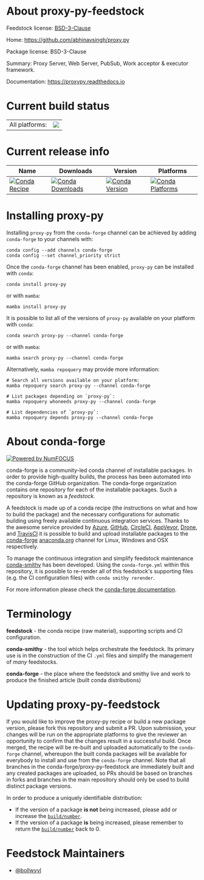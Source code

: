 About proxy-py-feedstock
========================

Feedstock license: [BSD-3-Clause](https://github.com/conda-forge/proxy-py-feedstock/blob/main/LICENSE.txt)

Home: https://github.com/abhinavsingh/proxy.py

Package license: BSD-3-Clause

Summary: Proxy Server, Web Server, PubSub, Work acceptor & executor framework.

Documentation: https://proxypy.readthedocs.io

Current build status
====================


<table><tr><td>All platforms:</td>
    <td>
      <a href="https://dev.azure.com/conda-forge/feedstock-builds/_build/latest?definitionId=19362&branchName=main">
        <img src="https://dev.azure.com/conda-forge/feedstock-builds/_apis/build/status/proxy-py-feedstock?branchName=main">
      </a>
    </td>
  </tr>
</table>

Current release info
====================

| Name | Downloads | Version | Platforms |
| --- | --- | --- | --- |
| [![Conda Recipe](https://img.shields.io/badge/recipe-proxy--py-green.svg)](https://anaconda.org/conda-forge/proxy-py) | [![Conda Downloads](https://img.shields.io/conda/dn/conda-forge/proxy-py.svg)](https://anaconda.org/conda-forge/proxy-py) | [![Conda Version](https://img.shields.io/conda/vn/conda-forge/proxy-py.svg)](https://anaconda.org/conda-forge/proxy-py) | [![Conda Platforms](https://img.shields.io/conda/pn/conda-forge/proxy-py.svg)](https://anaconda.org/conda-forge/proxy-py) |

Installing proxy-py
===================

Installing `proxy-py` from the `conda-forge` channel can be achieved by adding `conda-forge` to your channels with:

```
conda config --add channels conda-forge
conda config --set channel_priority strict
```

Once the `conda-forge` channel has been enabled, `proxy-py` can be installed with `conda`:

```
conda install proxy-py
```

or with `mamba`:

```
mamba install proxy-py
```

It is possible to list all of the versions of `proxy-py` available on your platform with `conda`:

```
conda search proxy-py --channel conda-forge
```

or with `mamba`:

```
mamba search proxy-py --channel conda-forge
```

Alternatively, `mamba repoquery` may provide more information:

```
# Search all versions available on your platform:
mamba repoquery search proxy-py --channel conda-forge

# List packages depending on `proxy-py`:
mamba repoquery whoneeds proxy-py --channel conda-forge

# List dependencies of `proxy-py`:
mamba repoquery depends proxy-py --channel conda-forge
```


About conda-forge
=================

[![Powered by
NumFOCUS](https://img.shields.io/badge/powered%20by-NumFOCUS-orange.svg?style=flat&colorA=E1523D&colorB=007D8A)](https://numfocus.org)

conda-forge is a community-led conda channel of installable packages.
In order to provide high-quality builds, the process has been automated into the
conda-forge GitHub organization. The conda-forge organization contains one repository
for each of the installable packages. Such a repository is known as a *feedstock*.

A feedstock is made up of a conda recipe (the instructions on what and how to build
the package) and the necessary configurations for automatic building using freely
available continuous integration services. Thanks to the awesome service provided by
[Azure](https://azure.microsoft.com/en-us/services/devops/), [GitHub](https://github.com/),
[CircleCI](https://circleci.com/), [AppVeyor](https://www.appveyor.com/),
[Drone](https://cloud.drone.io/welcome), and [TravisCI](https://travis-ci.com/)
it is possible to build and upload installable packages to the
[conda-forge](https://anaconda.org/conda-forge) [anaconda.org](https://anaconda.org/)
channel for Linux, Windows and OSX respectively.

To manage the continuous integration and simplify feedstock maintenance
[conda-smithy](https://github.com/conda-forge/conda-smithy) has been developed.
Using the ``conda-forge.yml`` within this repository, it is possible to re-render all of
this feedstock's supporting files (e.g. the CI configuration files) with ``conda smithy rerender``.

For more information please check the [conda-forge documentation](https://conda-forge.org/docs/).

Terminology
===========

**feedstock** - the conda recipe (raw material), supporting scripts and CI configuration.

**conda-smithy** - the tool which helps orchestrate the feedstock.
                   Its primary use is in the construction of the CI ``.yml`` files
                   and simplify the management of *many* feedstocks.

**conda-forge** - the place where the feedstock and smithy live and work to
                  produce the finished article (built conda distributions)


Updating proxy-py-feedstock
===========================

If you would like to improve the proxy-py recipe or build a new
package version, please fork this repository and submit a PR. Upon submission,
your changes will be run on the appropriate platforms to give the reviewer an
opportunity to confirm that the changes result in a successful build. Once
merged, the recipe will be re-built and uploaded automatically to the
`conda-forge` channel, whereupon the built conda packages will be available for
everybody to install and use from the `conda-forge` channel.
Note that all branches in the conda-forge/proxy-py-feedstock are
immediately built and any created packages are uploaded, so PRs should be based
on branches in forks and branches in the main repository should only be used to
build distinct package versions.

In order to produce a uniquely identifiable distribution:
 * If the version of a package **is not** being increased, please add or increase
   the [``build/number``](https://docs.conda.io/projects/conda-build/en/latest/resources/define-metadata.html#build-number-and-string).
 * If the version of a package **is** being increased, please remember to return
   the [``build/number``](https://docs.conda.io/projects/conda-build/en/latest/resources/define-metadata.html#build-number-and-string)
   back to 0.

Feedstock Maintainers
=====================

* [@bollwyvl](https://github.com/bollwyvl/)

